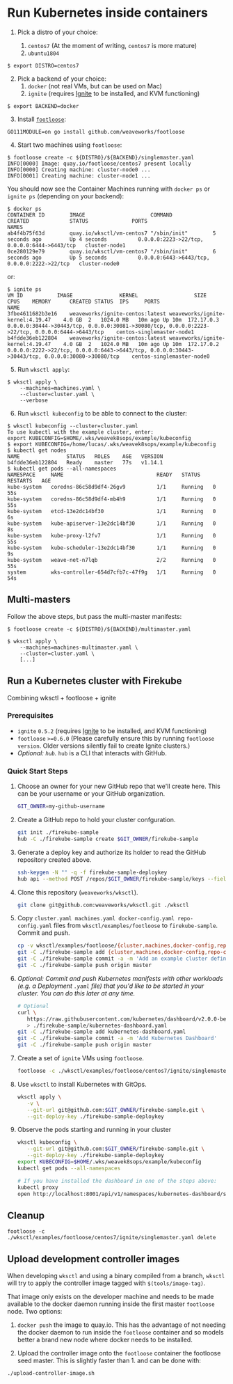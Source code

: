 # Run Kubernetes inside containers

1. Pick a distro of your choice:

   1. `centos7` (At the moment of writing, `centos7` is more mature)
   2. `ubuntu1804`

  ```console
  $ export DISTRO=centos7
  ```

2. Pick a backend of your choice:
   1. `docker` (not real VMs, but can be used on Mac)
   2. `ignite` (requires [Ignite](https://ignite.readthedocs.org) to be installed, and KVM functioning)

  ```console
  $ export BACKEND=docker
  ```

3. Install [`footloose`](https://github.com/weaveworks/footloose):

```console
GO111MODULE=on go install github.com/weaveworks/footloose
```

4. Start two machines using `footloose`:

```console
$ footloose create -c ${DISTRO}/${BACKEND}/singlemaster.yaml
INFO[0000] Image: quay.io/footloose/centos7 present locally
INFO[0000] Creating machine: cluster-node0 ...
INFO[0001] Creating machine: cluster-node1 ...
```

You should now see the Container Machines running with `docker ps` or `ignite ps` (depending on your backend):

```console
$ docker ps
CONTAINER ID        IMAGE                     COMMAND             CREATED             STATUS              PORTS                                          NAMES
ab4f4b75f63d        quay.io/wksctl/vm-centos7 "/sbin/init"        5 seconds ago         Up 4 seconds          0.0.0.0:2223->22/tcp, 0.0.0.0:6444->6443/tcp   cluster-node1
0ce280129e79        quay.io/wksctl/vm-centos7 "/sbin/init"        6 seconds ago         Up 5 seconds          0.0.0.0:6443->6443/tcp, 0.0.0.0:2222->22/tcp   cluster-node0
```

or:

```console
$ ignite ps
VM ID			IMAGE				KERNEL					SIZE	CPUS	MEMORY		CREATED	STATUS	IPS		PORTS						NAME
3fbe4611682b3e16	weaveworks/ignite-centos:latest	weaveworks/ignite-kernel:4.19.47	4.0 GB	2	1024.0 MB	10m ago	Up 10m	172.17.0.3	0.0.0.0:30444->30443/tcp, 0.0.0.0:30081->30080/tcp, 0.0.0.0:2223->22/tcp, 0.0.0.0:6444->6443/tcp	centos-singlemaster-node1
b4fdde36eb122804	weaveworks/ignite-centos:latest	weaveworks/ignite-kernel:4.19.47	4.0 GB	2	1024.0 MB	10m ago	Up 10m	172.17.0.2	0.0.0.0:2222->22/tcp, 0.0.0.0:6443->6443/tcp, 0.0.0.0:30443->30443/tcp, 0.0.0.0:30080->30080/tcp	centos-singlemaster-node0
```

5. Run `wksctl apply`:

```console
$ wksctl apply \
    --machines=machines.yaml \
    --cluster=cluster.yaml \
    --verbose
```

6. Run `wksctl kubeconfig` to be able to connect to the cluster:

```console
$ wksctl kubeconfig --cluster=cluster.yaml
To use kubectl with the example cluster, enter:
export KUBECONFIG=$HOME/.wks/weavek8sops/example/kubeconfig
$ export KUBECONFIG=/home/lucas/.wks/weavek8sops/example/kubeconfig
$ kubectl get nodes
NAME               STATUS   ROLES    AGE   VERSION
b4fdde36eb122804   Ready    master   77s   v1.14.1
$ kubectl get pods --all-namespaces
NAMESPACE     NAME                              READY   STATUS    RESTARTS   AGE
kube-system   coredns-86c58d9df4-26gv9          1/1     Running   0          55s
kube-system   coredns-86c58d9df4-mb4h9          1/1     Running   0          55s
kube-system   etcd-13e2dc14bf30                 1/1     Running   0          6s
kube-system   kube-apiserver-13e2dc14bf30       1/1     Running   0          8s
kube-system   kube-proxy-l2fv7                  1/1     Running   0          55s
kube-system   kube-scheduler-13e2dc14bf30       1/1     Running   0          9s
kube-system   weave-net-n7lqb                   2/2     Running   0          55s
system        wks-controller-654d7cfb7c-47f9g   1/1     Running   0          54s
```

## Multi-masters

Follow the above steps, but pass the multi-master manifests:

```console
$ footloose create -c ${DISTRO}/${BACKEND}/multimaster.yaml
```

```console
$ wksctl apply \
    --machines=machines-multimaster.yaml \
    --cluster=cluster.yaml \
    [...]
```

## Run a Kubernetes cluster with Firekube
Combining wksctl + footloose + ignite

### Prerequisites

- `ignite` `0.5.2` (requires [Ignite](https://ignite.readthedocs.org) to be installed, and KVM functioning)
- `footloose` `>=0.6.0` (Please carefully ensure this by running `footloose version`. Older versions silently fail to create Ignite clusters.)
- _Optional: `hub`._ `hub` is a CLI that interacts with GitHub.

### Quick Start Steps

1. Choose an owner for your new GitHub repo that we'll create here. This can be your username or your GitHub organization.
   ```bash
   GIT_OWNER=my-github-username
   ```
1. Create a GitHub repo to hold your cluster confguration.
    ```bash
    git init ./firekube-sample
    hub -C ./firekube-sample create $GIT_OWNER/firekube-sample
    ```
1. Generate a deploy key and authorize its holder to read the GitHub repository created above.
   ```bash
   ssh-keygen -N "" -q -f firekube-sample-deploykey
   hub api --method POST /repos/$GIT_OWNER/firekube-sample/keys --field title=firekube-key --field key="$(cat firekube-sample-deploykey.pub)" --field readOnly=false
   ```
1. Clone this repository (`weaveworks/wksctl`).
   ```bash
   git clone git@github.com:weaveworks/wksctl.git ./wksctl
   ```
1. Copy `cluster.yaml machines.yaml docker-config.yaml repo-config.yaml` files from `wksctl/examples/footloose` to `firekube-sample`. Commit and push.
   ```bash
   cp -v wksctl/examples/footloose/{cluster,machines,docker-config,repo-config}.yaml firekube-sample/
   git -C ./firekube-sample add {cluster,machines,docker-config,repo-config}.yaml
   git -C ./firekube-sample commit -a -m 'Add an example cluster definition'
   git -C ./firekube-sample push origin master
   ```
1. _Optional: Commit and push Kubernetes manifests with other workloads (e.g. a _Deployment_ `.yaml` file) that you'd like to be started in your cluster. You can do this later at any time._
   ```bash
   # Optional
   curl \
      https://raw.githubusercontent.com/kubernetes/dashboard/v2.0.0-beta1/aio/deploy/recommended.yaml \
      > ./firekube-sample/kubernetes-dashboard.yaml
   git -C ./firekube-sample add kubernetes-dashboard.yaml
   git -C ./firekube-sample commit -a -m 'Add Kubernetes Dashboard'
   git -C ./firekube-sample push origin master
   ```
1. Create a set of `ignite` VMs using `footloose`.
   ```bash
   footloose -c ./wksctl/examples/footloose/centos7/ignite/singlemaster.yaml create
   ```
1. Use `wksctl` to install Kubernetes with GitOps.
   ```bash
   wksctl apply \
      -v \
      --git-url git@github.com:$GIT_OWNER/firekube-sample.git \
      --git-deploy-key ./firekube-sample-deploykey
   ```
1. Observe the pods starting and running in your cluster
   ```bash
   wksctl kubeconfig \
      --git-url git@github.com:$GIT_OWNER/firekube-sample.git \
      --git-deploy-key ./firekube-sample-deploykey
   export KUBECONFIG=$HOME/.wks/weavek8sops/example/kubeconfig
   kubectl get pods --all-namespaces

   # If you have installed the dashboard in one of the steps above:
   kubectl proxy
   open http://localhost:8001/api/v1/namespaces/kubernetes-dashboard/services/https:kubernetes-dashboard:/proxy/
   ```

## Cleanup

```console
footloose -c ./wksctl/examples/footloose/centos7/ignite/singlemaster.yaml delete
```

## Upload development controller images

When developing `wksctl` and using a binary compiled from a branch, `wksctl`
will try to apply the controller image tagged with `$(tools/image-tag)`.

That image only exists on the developer machine and needs to be made
available to the docker daemon running inside the first master `footloose`
node. Two options:

1. `docker push` the image to quay.io. This has the advantage of not needing
the docker daemon to run inside the `footloose` container and so models
better a brand new node where docker needs to be installed.

1. Upload the controller image onto the `footloose` container the footloose
seed master. This is slightly faster than 1. and can be done with:

```console
./upload-controller-image.sh
```
